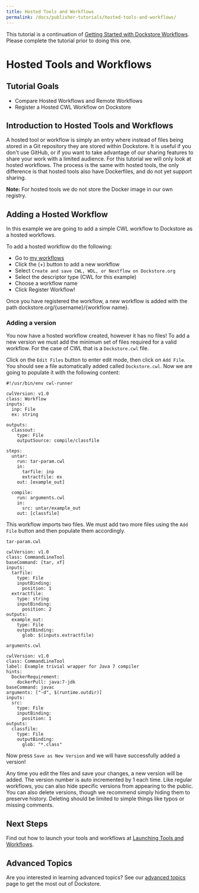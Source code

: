 ```yaml
---
title: Hosted Tools and Workflows
permalink: /docs/publisher-tutorials/hosted-tools-and-workflows/
---
```

<div class="alert alert-info">
This tutorial is a continuation of <a href="/docs/publisher-tutorials/workflows/">Getting Started with Dockstore Workflows</a>. Please complete the tutorial prior to doing this one.
</div>

# Hosted Tools and Workflows
## Tutorial Goals
* Compare Hosted Workflows and Remote Workflows
* Register a Hosted CWL Workflow on Dockstore

## Introduction to Hosted Tools and Workflows
A hosted tool or workflow is simply an entry where instead of files being stored in a Git repository they are stored within Dockstore. It is useful if you don't use GitHub, or if you want to take advantage of our sharing features to share your work with a limited audience. For this tutorial we will only look at hosted workflows. The process is the same with hosted tools, the only difference is that hosted tools also have Dockerfiles, and do not yet support sharing.

**Note:** For hosted tools we do not store the Docker image in our own registry.

## Adding a Hosted Workflow
In this example we are going to add a simple CWL workflow to Dockstore as a hosted workflows.

To add a hosted workflow do the following:
* Go to [my workflows](https://dockstore.org/my-workflows)
* Click the (+) button to add a new workflow
* Select `Create and save CWL, WDL, or Nextflow on Dockstore.org`
* Select the descriptor type (CWL for this example)
* Choose a workflow name
* Click Register Workflow!

Once you have registered the workflow, a new workflow is added with the path dockstore.org/{username}/{workflow name}.

### Adding a version
You now have a hosted workflow created, however it has no files! To add a new version we must add the minimum set of files required for a valid workflow. For the case of CWL that is a `Dockstore.cwl` file.

Click on the `Edit Files` button to enter edit mode, then click on `Add File`. You should see a file automatically added called `Dockstore.cwl`. Now we are going to populate it with the following content:

```
#!/usr/bin/env cwl-runner

cwlVersion: v1.0
class: Workflow
inputs:
  inp: File
  ex: string

outputs:
  classout:
    type: File
    outputSource: compile/classfile

steps:
  untar:
    run: tar-param.cwl
    in:
      tarfile: inp
      extractfile: ex
    out: [example_out]

  compile:
    run: arguments.cwl
    in:
      src: untar/example_out
    out: [classfile]

```

This workflow imports two files. We must add two more files using the `Add File` button and then populate them accordingly.

`tar-param.cwl`

```
cwlVersion: v1.0
class: CommandLineTool
baseCommand: [tar, xf]
inputs:
  tarfile:
    type: File
    inputBinding:
      position: 1
  extractfile:
    type: string
    inputBinding:
      position: 2
outputs:
  example_out:
    type: File
    outputBinding:
      glob: $(inputs.extractfile)
```

`arguments.cwl`

```
cwlVersion: v1.0
class: CommandLineTool
label: Example trivial wrapper for Java 7 compiler
hints:
  DockerRequirement:
    dockerPull: java:7-jdk
baseCommand: javac
arguments: ["-d", $(runtime.outdir)]
inputs:
  src:
    type: File
    inputBinding:
      position: 1
outputs:
  classfile:
    type: File
    outputBinding:
      glob: "*.class"
```

Now press `Save as New Version` and we will have successfully added a version!

Any time you edit the files and save your changes, a new version will be added. The version number is auto incremented by 1 each time. Like regular workflows, you can also hide specific versions from appearing to the public. You can also delete versions, though we recommend simply hiding them to preserve history. Deleting should be limited to simple things like typos or missing comments.

## Next Steps

Find out how to launch your tools and workflows at [Launching Tools and Workflows](/docs/user-tutorials/launch/).

## Advanced Topics

Are you interested in learning advanced topics? See our [advanced topics](/docs/publisher-tutorials/) page to get the most out of Dockstore.
